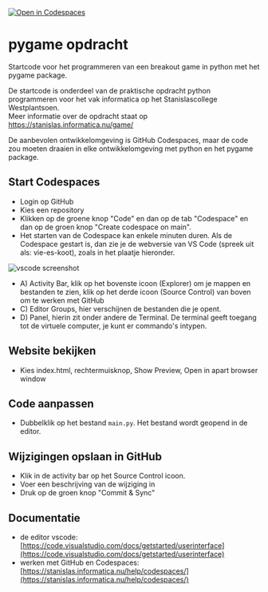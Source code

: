 [![Open in Codespaces](https://classroom.github.com/assets/launch-codespace-2972f46106e565e64193e422d61a12cf1da4916b45550586e14ef0a7c637dd04.svg)](https://classroom.github.com/open-in-codespaces?assignment_repo_id=17965879)
# pygame opdracht
Startcode voor het programmeren van een breakout game in python met het pygame package.

De startcode is onderdeel van de praktische opdracht python programmeren voor het vak informatica op het Stanislascollege Westplantsoen.<br>
Meer informatie over de opdracht staat op https://stanislas.informatica.nu/game/

De aanbevolen ontwikkelomgeving is GitHub Codespaces, maar de code zou moeten draaien in elke ontwikkelomgeving met python en het pygame package.

## Start Codespaces
- Login op GitHub
- Kies een repository
- Klikken op de groene knop "Code" en dan op de tab "Codespace" en dan op de groen knop "Create codespace on main".
- Het starten van de Codespace kan enkele minuten duren. Als de Codespace gestart is, dan zie je de webversie van VS Code (spreek uit als: vie-es-koot), zoals in het plaatje hieronder.

![vscode screenshot](vscode.png)
- A) Activity Bar, klik op het bovenste icoon (Explorer) om je mappen en bestanden te zien, klik op het derde icoon (Source Control) van boven om te werken met GitHub
- C) Editor Groups, hier verschijnen de bestanden die je opent.
- D) Panel, hierin zit onder andere de Terminal. De terminal geeft toegang tot de virtuele computer, je kunt er commando's intypen.

## Website bekijken
- Kies index.html, rechtermuisknop, Show Preview, Open in apart browser window

## Code aanpassen
- Dubbelklik op het bestand `main.py`. Het bestand wordt geopend in de editor.

## Wijzigingen opslaan in GitHub
- Klik in de activity bar op het Source Control icoon.
- Voer een beschrijving van de wijziging in
- Druk op de groen knop "Commit & Sync"

## Documentatie
- de editor vscode:<br>
[https://code.visualstudio.com/docs/getstarted/userinterface](https://code.visualstudio.com/docs/getstarted/userinterface)
- werken met GitHub en Codespaces:<br>
[https://stanislas.informatica.nu/help/codespaces/](https://stanislas.informatica.nu/help/codespaces/)
